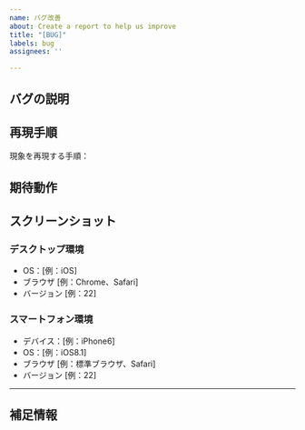 ```yaml
---
name: バグ改善
about: Create a report to help us improve
title: "[BUG]"
labels: bug
assignees: ''

---
```


## バグの説明
<!-- バグの内容を明確かつ簡潔に記述してください。 -->

## 再現手順 
現象を再現する手順：
<!--  
1. 「...」に移動する
2. 「....」をクリックする
3. 「....」までスクロールダウンする
4. エラーが発生する  -->

## 期待動作
<!--  期待していた動作を明確かつ簡潔に記述  -->

## スクリーンショット
<!--  問題を説明するためのスクリーンショットを追加  -->

### デスクトップ環境
 - OS：[例：iOS]
 - ブラウザ [例：Chrome、Safari]
 - バージョン [例：22]

### スマートフォン環境
 - デバイス：[例：iPhone6]
 - OS：[例：iOS8.1]
 - ブラウザ [例：標準ブラウザ、Safari]
 - バージョン [例：22]

***

## 補足情報
<!-- 問題に関するその他の情報があればここに追加 -->
